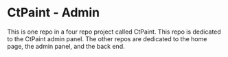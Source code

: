 # CtPaint - Admin

This is one repo in a four repo project called CtPaint. This repo is dedicated to the CtPaint admin panel. The other repos are dedicated to the home page, the admin panel, and the back end.